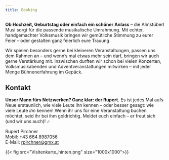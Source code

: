 ```yaml
---
title: Booking
---
```


**Ob Hochzeit, Geburtstag oder einfach ein schöner Anlass** – die Almstüberl Musi sorgt für die passende musikalische Umrahmung.
Mit echter, handgemachter Volksmusik bringen wir gemütliche Stimmung zu eurer Feier – oder gestalten ganz feierlich eure Trauung.

Wir spielen besonders gerne bei kleineren Veranstaltungen, passen uns dem Rahmen an – und wenn’s mal etwas mehr sein darf, bringen wir auch gerne Verstärkung mit.
Inzwischen durften wir schon bei vielen Konzerten, Volksmusikabenden und Adventveranstaltungen mitwirken – mit jeder Menge Bühnenerfahrung im Gepäck.

## Kontakt

**Unser Mann fürs Netzwerken? Ganz klar: der Rupert.**
Es ist jedes Mal aufs Neue erstaunlich, wie viele Leute ihn kennen – oder besser gesagt: wie viele Leute *ihn* kennen!
Wenn ihr uns für eine Veranstaltung buchen möchtet, seid ihr bei ihm goldrichtig. Meldet euch einfach – er freut sich (und wir uns auch)! 🎶

Rupert Pirchner  
Mobil: <a href="tel:+436648987056">+43 664 8987056</a>  
E-Mail: rpirchner@gmx.at

{{< fig src="Visitenkarte_hinten.png" size="1000x1000">}}